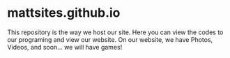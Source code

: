 # mattsites.github.io
This repository is the way we host our site. 
Here you can view the codes to our programing and view our website.
On our website, we have Photos, Videos, and soon... we will have games!
